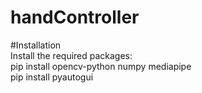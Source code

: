 # handController

#Installation
<br/>
Install the required packages:
<br/>
pip install opencv-python numpy mediapipe
<br/>
pip install pyautogui
